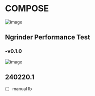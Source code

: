 # COMPOSE
![image](https://github.com/parc02/non-stop/assets/148880521/194c1b48-3eaa-4678-a14f-c664f2e2ca52)

## Ngrinder Performance Test
### -v0.1.0
![image](https://github.com/parc02/non-stop/assets/148880521/db1b6cef-431c-433a-8abb-85c27ebd1f4f)

## 240220.1
- [ ] manual lb
